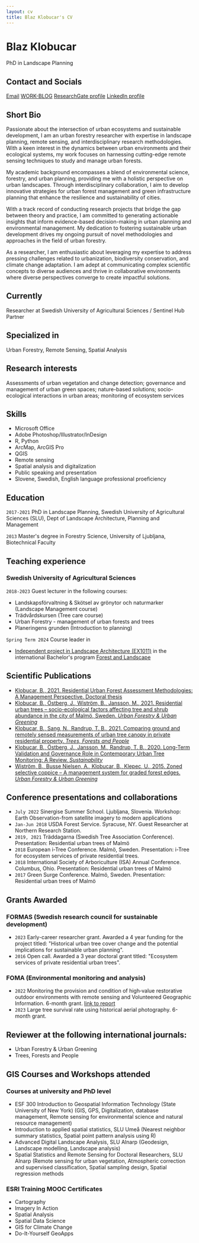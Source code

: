 ```yaml
---
layout: cv
title: Blaz Klobucar's CV
---
```

# Blaz Klobucar
PhD in Landscape Planning

## Contact and Socials

[Email](mailto:blaz.klobucar@gmail.com)
[WORK-BLOG](https://medium.com/@blazklobucar)
[ResearchGate profile](https://www.researchgate.net/profile/Blaz-Klobucar-2)
[LinkedIn profile](https://www.linkedin.com/in/blazklobucar/)


## Short Bio

Passionate about the intersection of urban ecosystems and sustainable development, I am an urban forestry researcher with expertise in landscape planning, remote sensing, and interdisciplinary research methodologies. With a keen interest in the dynamics between urban environments and their ecological systems, my work focuses on harnessing cutting-edge remote sensing techniques to study and manage urban forests.

My academic background encompasses a blend of environmental science, forestry, and urban planning, providing me with a holistic perspective on urban landscapes. Through interdisciplinary collaboration, I aim to develop innovative strategies for urban forest management and green infrastructure planning that enhance the resilience and sustainability of cities.

With a track record of conducting research projects that bridge the gap between theory and practice, I am committed to generating actionable insights that inform evidence-based decision-making in urban planning and environmental management. My dedication to fostering sustainable urban development drives my ongoing pursuit of novel methodologies and approaches in the field of urban forestry.

As a researcher, I am enthusiastic about leveraging my expertise to address pressing challenges related to urbanization, biodiversity conservation, and climate change adaptation. I am adept at communicating complex scientific concepts to diverse audiences and thrive in collaborative environments where diverse perspectives converge to create impactful solutions.

## Currently


Researcher at Swedish University of Agricultural Sciences / Sentinel Hub Partner


## Specialized in

Urban Forestry, Remote Sensing, Spatial Analysis



## Research interests

Assessments of urban vegetation and change detection; governance and management of urban green spaces; nature-based solutions; socio-ecological interactions in urban areas; monitoring of ecosystem services

## Skills
* Microsoft Office
* Adobe Photoshop/Illustrator/InDesign
* R, Python
* ArcMap, ArcGIS Pro
* QGIS
* Remote sensing
* Spatial analysis and digitalization
* Public speaking and presentation
* Slovene, Swedish, English language professional proeficiency


## Education

`2017-2021` PhD in Landscape Planning, Swedish University of Agricultural Sciences (SLU), Dept of Landscape Architecture, Planning and Management


`2013` Master's degree in Forestry Science, University of Ljubljana, Biotechnical Faculty



## Teaching experience
### Swedish University of Agricultural Sciences

`2018-2023` Guest lecturer in the following courses:
* Landskapsförvaltning & Skötsel av grönytor och naturmarker (Landscape Management course)
* Trädvårdskursen (Tree care course)
* Urban Forestry - management of urban forests and trees
* Planeringens grunden (Introduction to planning)

`Spring Term 2024` Course leader in 
* [Independent project in Landscape Architecture (EX1011)](https://www.slu.se/en/education/programmes-courses/course/EX1011/40056.2425) in the international Bachelor's program [Forest and Landscape](https://www.slu.se/en/education/programmes-courses/bachelors-programmes/forest-and-landscape/)



## Scientific Publications

* [Klobucar, B., 2021. Residential Urban Forest Assessment Methodologies: A Management Perspective. Doctoral thesis](https://pub.epsilon.slu.se/23487/3/klobucar_b_210517.pdf)
* [Klobucar, B., Östberg, J., Wiström, B., Jansson, M., 2021. Residential urban trees – socio-ecological factors affecting tree and shrub abundance in the city of Malmö, Sweden. _Urban Forestry & Urban Greening_](https://www.sciencedirect.com/science/article/pii/S1618866721001436?via%3Dihub)
* [Klobucar, B., Sang, N., Randrup, T. B., 2021. Comparing ground and remotely sensed measurements of urban tree canopy in private residential property. _Trees, Forests and People_](https://www.sciencedirect.com/science/article/pii/S2666719321000534)
* [Klobucar, B., Östberg, J., Jansson, M., Randrup, T. B., 2020. Long-Term Validation and Governance Role in Contemporary Urban Tree Monitoring: A Review. _Sustainability_](https://www.mdpi.com/2071-1050/12/14/5589)
* [Wiström, B., Busse Nielsen, A., Klobucar, B., Klepec, U., 2015. Zoned selective coppice – A management system for graded forest edges. _Urban Forestry & Urban Greening_](https://www.sciencedirect.com/science/article/abs/pii/S1618866715000059?via%3Dihub)

## Conference presentations and collaborations
* `July 2022` Sinergise Summer School. Ljubljana, Slovenia. Workshop: Earth Observation-from satellite imagery to modern applications
* `Jan-Jun 2018` USDA Forest Service. Syracuse, NY. Guest Researcher at Northern Research Station. 
* `2019, 2021` Träddagarna (Swedish Tree Association Conference). Presentation: Residential urban trees of Malmö
* `2018` European i-Tree Conference. Malmö, Sweden. Presentation: i-Tree for ecosystem services of private residential trees.
* `2018` International Society of Arboriculture (ISA) Annual Conference. Columbus, Ohio. Presentation: Residential urban trees of Malmö
* `2017` Green Surge Conference. Malmö, Sweden. Presentation: Residential urban trees of Malmö

## Grants Awarded

### FORMAS (Swedish research council for sustainable development)
* `2023` Early-career researcher grant. Awarded a 4 year funding for the project titled: "Historical urban tree cover change and the potential implications for sustainable urban planning".
* `2016` Open call. Awarded a 3 year doctoral grant titled: "Ecosystem services of private residential urban trees".

### FOMA (Environmental monitoring and analysis)
* `2022` Monitoring the provision and condition of high‐value restorative outdoor
environments with remote sensing and Volunteered Geographic Information. 6-month grant. [link to report](https://publications.slu.se/?file=publ/show&id=127532&lang=en)
* `2023` Large tree survival rate using historical aerial photography. 6-month grant.

## Reviewer at the following international journals:

* Urban Forestry & Urban Greening
* Trees, Forests and People

## GIS Courses and Workshops attended

### Courses at university and PhD level
* ESF 300 Introduction to Geospatial Information Technology (State University of New York)
(GIS, GPS, Digitalization, database management, Remote sensing for environmental science and natural resource management)
* Introduction to applied spatial statistics, SLU Umeå (Nearest neighbor summary statistics, Spatial point pattern analysis using R)
* Advanced Digital Landscape Analysis, SLU Alnarp (Geodesign, Landscape modelling, Landscape analysis)
* Spatial Statistics and Remote Sensing for Doctoral Researchers, SLU Alnarp (Remote sensing for urban vegetation, Atmospheric correction and supervised classification, Spatial sampling design, Spatial regression methods

### ESRI Training MOOC Certificates
* Cartography
* Imagery In Action
* Spatial Analysis
* Spatial Data Science
* GIS for Climate Change
* Do-It-Yourself GeoApps




  
<!-- A list is also available [online](http://scholar.google.co.uk/citations?user=LTOTl0YAAAAJ) -->





<!-- ### Footer

Last updated: November 2023 -->


